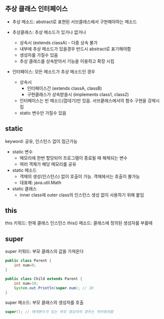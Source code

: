 ## 추상 클래스 인터페이스
* 추상 메소드: abstract로 표현된 서브클레스에서 구현해야하는 메소드
  
* 추상클래스: 추상 메소드가 있거나 없거나 
  * 상속시 (extends classA) - 다중 상속 불가
  * 내부에 추상 메소드가 있을경우 반드시 abstract로 표기해야함
  * 생성자를 가질수 있음
  * 추상 클래스를 상속받아서 기능을 이용하고 확장 시킴
* 인터페이스: 모든 메소드가 추상 메소드인 경우 
  * 상속시 
    * 인터페이스간 (extends classA, classB)
    * 구현클래스가 상속받을시 (implements class1, class2)
  * 인터페이스는 빈 메소드(껍데기)만 있음. 서브킅래스에서의 함수 구현을 강제시킴
  * static 변수만 가질수 있음
  
## static
keyword: 공유, 인스턴스 없이 접근가능
* static 변수
  * 메모리에 한번 할당되어 프로그램이 종료될 때 해제되는 변수
  * 여러 객체가 해당 메모리를 공유
* static 메소드
  * 객체의 생성(인스턴스) 없이 호출이 가능. 객체에서는 호출이 불가능
  * 대표예: java.util.Math
* static 클래스
  * inner class에 outer class의 인스턴스 생성 없이 사용하기 위해 붙임

## this
this 키워드: 현재 클래스 인스턴스
this() 메소드: 클래스에 정의된 생성자를 부를때

## super
super 키워드: 부모 클래스의 값을 가져온다
```java
public class Parent {
    int num=0;
}

public class Child extends Parent {
    int num=10;
    System.out.Println(super.num); // 10
}
```
super 메소드: 부모 클래스의 생성자를 호출
```java
super(); // 매개변수가 있는 부모 생성자의 경우는 적어줘야함
```